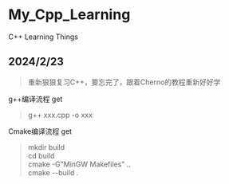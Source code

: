 # My_Cpp_Learning
C++ Learning Things  
## 2024/2/23
>重新狠狠复习C++，要忘完了，跟着Cherno的教程重新好好学  

g++编译流程 get  
>g++ xxx.cpp -o xxx  

Cmake编译流程 get  
>mkdir build  
cd build  
cmake -G"MinGW Makefiles" ..  
cmake --build .  